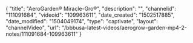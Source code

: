 {
    "title": "AeroGarden&reg; Miracle-Gro&reg;",
    "description": "",
    "channelid": "111091684",
    "videoid": "109963611",
    "date_created": "1502517885",
    "date_modified": "1504049174",
    "type": "captivate",
    "layout": "channelVideo",
    "url": "\/bbbusa-latest-videos\/aerogrow-garden-mp4-2-notes\/111091684-109963611"
}